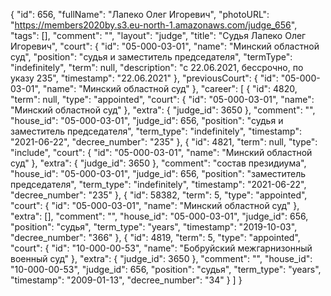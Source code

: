 {
    "id": 656,
    "fullName": "Лапеко Олег Игоревич",
    "photoURL": "https://members2020by.s3.eu-north-1.amazonaws.com/judge_656",
    "tags": [],
    "comment": "",
    "layout": "judge",
    "title": "Судья Лапеко Олег Игоревич",
    "court": {
        "id": "05-000-03-01",
        "name": "Минский областной суд",
        "position": "судья и заместитель председателя",
        "termType": "indefinitely",
        "term": null,
        "description": "c 22.06.2021, бессрочно, по указу 235",
        "timestamp": "22.06.2021"
    },
    "previousCourt": {
        "id": "05-000-03-01",
        "name": "Минский областной суд"
    },
    "career": [
        {
            "id": 4820,
            "term": null,
            "type": "appointed",
            "court": {
                "id": "05-000-03-01",
                "name": "Минский областной суд"
            },
            "extra": {
                "judge_id": 3650
            },
            "comment": "",
            "house_id": "05-000-03-01",
            "judge_id": 656,
            "position": "судья и заместитель председателя",
            "term_type": "indefinitely",
            "timestamp": "2021-06-22",
            "decree_number": "235"
        },
        {
            "id": 4821,
            "term": null,
            "type": "include",
            "court": {
                "id": "05-000-03-01",
                "name": "Минский областной суд"
            },
            "extra": {
                "judge_id": 3650
            },
            "comment": "состав президиума",
            "house_id": "05-000-03-01",
            "judge_id": 656,
            "position": "заместитель председателя",
            "term_type": "indefinitely",
            "timestamp": "2021-06-22",
            "decree_number": "235"
        },
        {
            "id": 58382,
            "term": 5,
            "type": "appointed",
            "court": {
                "id": "05-000-03-01",
                "name": "Минский областной суд"
            },
            "extra": [],
            "comment": "",
            "house_id": "05-000-03-01",
            "judge_id": 656,
            "position": "судья",
            "term_type": "years",
            "timestamp": "2019-10-03",
            "decree_number": "366"
        },
        {
            "id": 4819,
            "term": 5,
            "type": "appointed",
            "court": {
                "id": "10-000-00-53",
                "name": "Бобруйский межгарнизонный военный суд"
            },
            "extra": {
                "judge_id": 3650
            },
            "comment": "",
            "house_id": "10-000-00-53",
            "judge_id": 656,
            "position": "судья",
            "term_type": "years",
            "timestamp": "2009-01-13",
            "decree_number": "34"
        }
    ]
}